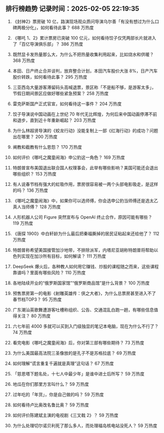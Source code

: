 
## 排行榜趋势 记录时间：2025-02-05 22:19:35
  
  1. 《封神2》票房破 10 亿，路演现场观众质问导演乌尔善「有没有想过为什么口碑两极分化」，如何看待此事？ 688 万热度
    
  2. 《哪吒 1、2》累计票房已突破 100 亿元，如何看待饺子仅凭两部长片就进入了「百亿导演俱乐部」？ 386 万热度
    
  3. 既然显卡发热量那么大，为什么不把热量收集利用起来，比如烧水和供暖？ 368 万热度
    
  4. 本田、日产终止合并谈判，放弃整合计划，本田汽车股价大涨 8%，日产汽车股价转跌，如何看待此事？ 295 万热度
    
  5. 三亚西岛大量游客滞留码头高喊退票，景区称「不是船不够，是游客太多」，节假日期间景区应做好哪些紧急预案？ 258 万热度
    
  6. 雷克萨斯国产正式官宣，如何看待这一事件？ 204 万热度
    
  7. 饺子导演说中国动画在上世纪 70 年代无比辉煌，为何后来中国动画停滞不前和退步，直到近十年重新崛起？ 203 万热度
    
  8. 为什么林超贤导演的《蛟龙行动》没能复制上一部《红海行动》的成功？问题出在哪里？ 200 万热度
    
  9. 阐教和截教有什么恩怨？ 170 万热度
    
  10. 如何评价《哪吒之魔童闹海》申公豹这一角色？ 169 万热度
    
  11. 特朗普宣布美国退出联合国人权理事会，此举有哪些影响？美国可能还会退出哪些组织？ 153 万热度
    
  12. 有人说春节档有强大的虹吸作用，票房很容易被一两个头部电影吸走，是这样的吗？ 136 万热度
    
  13. 《哪吒之魔童闹海》中，如果你可以选师傅，你会选申公豹当师傅还是选太乙真人当师傅？ 128 万热度
    
  14. 人形机器人公司 Figure 突然宣布与 OpenAI 终止合作，原因可能有哪些？ 119 万热度
    
  15. 《唐探 1900》中白轩龄为什么最后把秦福撕掉的居民证粘起来还给他了？ 112 万热度
    
  16. 特朗普称希望美国接管加沙地带，不排除派军，内塔尼亚胡称特朗普将帮助以色列实现在加沙所有目标，如何解读？ 111 万热度
    
  17. DeepSeek 爆火后，各种教人如何用它赚钱、炒股的课程随之而来，这些课程靠谱吗？里面有哪些风险？ 110 万热度
    
  18. 各地陆续开业的“俄罗斯国家馆”“俄罗斯商品馆”是什么背景？ 100 万热度
    
  19. 预售票房第一的电影《射雕英雄传：侠之大者》，为什么总票房甚至进入不了春节档TOP3？ 95 万热度
    
  20. 广东潮汕英歌舞遭游客吐槽称组织、公告、交通混乱白跑一趟，有哪些信息值得关注？ 80 万热度
    
  21. 六七年前 4000 多就可以买到入门级独显的笔记本电脑，现在为什么不行了？ 74 万热度
    
  22. 看完电影《哪吒之魔童闹海》后，你对第三部有哪些期待？ 73 万热度
    
  23. 为什么美国最高法院三圣像放的是孔子不是苏格拉底？ 69 万热度
    
  24. 如何理解“谎言重复千遍就是真理”这句话？ 67 万热度
    
  25. 「慈恩塔下题名处，十七人中最少年」是谁中进士后所写？ 59 万热度
    
  26. 地瓜在你们那里方言叫什么？ 59 万热度
    
  27. 过年吃的「年货」，你是自己做的吗？ 59 万热度
    
  28. 如何看待卢比奥改名鲁比奥？ 59 万热度
    
  29. 如何评价陈建斌主演的电视剧《三叉戟 2》？ 59 万热度
    
  30. 为什么处理切尔诺贝利死了那么多人，而处理福岛核电站没死人？ 59 万热度
    